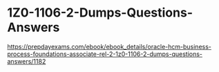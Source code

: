 # 1Z0-1106-2-Dumps-Questions-Answers
https://prepdayexams.com/ebook/ebook_details/oracle-hcm-business-process-foundations-associate-rel-2-1z0-1106-2-dumps-questions-answers/1182
